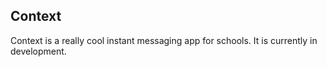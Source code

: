 ## Context

Context is a really cool instant messaging app for schools. It is currently in development.

